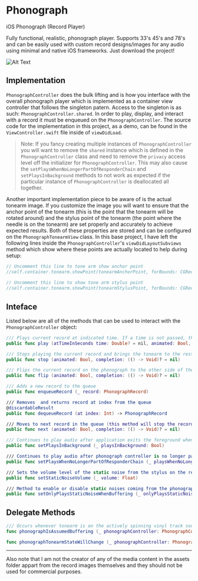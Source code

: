 # Phonograph
iOS Phonograph (Record Player)

Fully functional, realistic, phonograph player. Supports 33's 45's and 78's and can be easily used with custom record designs/images for any audio using minimal and native iOS frameworks. Just download the project!

![Alt Text](https://media.giphy.com/media/S9XGm4qHSvgJ8jcNVw/giphy.gif)

## Implementation
`PhonographController` does the bulk lifting and is how you interface with the overall phonograph player which is implemented as a container view controller that follows the singleton patern. Access to the singleton is as such: `PhonographController.shared`. In order to play, display, and interact with a record it must be enqueued on the `PhonographController`. The source code for the implementation in this project, as a demo, can be found in the `ViewController.swift` file inside of `viewDidLoad`.

> Note: If you fancy creating multiple instances of `PhonographController` you will want to remove the `shared` instance which is defined in the `PhonographController` class and need to remove the `privacy` access level off the initializer for `PhonographController`. This may also cause the `setPlaysWhenNoLongerPartOfResponderChain` and `setPlaysInBackground` methods to not work as expected if the particular instance of `PhonographController` is deallocated all together. 

Another important implementation piece to be aware of is the actual tonearm image. If you customize the image you will want to ensure that the anchor point of the tonearm (this is the point that the tonearm will be rotated around) and the stylus point of the tonearm (the point where the needle is on the tonearm) are set properly and accurately to achieve expected results. Both of these properties are stored and can be configured on the `PhonographTonearmView` class. In this base project, I have left the following lines inside the `PhonographController`'s `viewDidLayoutSubviews` method which show where these points are actually located to help during setup:

```swift
// Uncomment this line to tone arm show anchor point
//self.container.tonearm.showPoint(tonearmAnchorPoint, forBounds: CGRect(x: 0, y: 0, width: calculatedTonearmWidth, height: calculatedTonearmHeight))
        
// Uncomment this line to show tone arm stylus point
//self.container.tonearm.showPoint(tonearmStylusPoint, forBounds: CGRect(x: 0, y: 0, width: calculatedTonearmWidth, height: calculatedTonearmHeight))
```

## Inteface
Listed below are all of the methods that can be used to interact with the `PhonographController` object:
```swift
/// Plays current record at indicated time. If a time is not passed, the record will start playing from the beginning or wherever audio track was paused
public func play (atTimeInSeconds time: Double? = nil, animated: Bool, completion: (() -> Void)? = nil)

/// Stops playing the current record and brings the tonearm to the rest position
public func stop (animated: Bool, completion: (() -> Void)? = nil)

/// Flips the current record on the phonograph to the other side of the record (this method will stop the record spin and bring tonearm to rest if the record is playing at the time when this method is called)
public func flip (animated: Bool, completion: (() -> Void)? = nil)

/// Adds a new record to the queue
public func enqueueRecord (_ record: PhonographRecord)

/// Removes  and returns record at index from the queue
@discardableResult
public func dequeueRecord (at index: Int) -> PhonographRecord

/// Moves to next record in the queue (this method will stop the record spin and bring tonearm to rest if the record is playing at the time when this method is called)
public func next (animated: Bool, completion: (() -> Void)? = nil)

/// Continues to play audio after application exits the foreground when set to true
public func setPlaysInBackground (_ playsInBackground: Bool)

/// Continues to play audio after phonograph controller is no longer part of the responder chain when set to true
public func setPlaysWhenNoLongerPartOfResponderChain (_ playsWhenNoLongerPartOfResponderChain: Bool)

/// Sets the volume level of the static noise from the stylus on the record on a scale of zero to one. Default volume is 50%.
public func setStaticNoiseVolume (_ volume: Float)

/// Method to enable or disable static noises coming from the phonograph as a result of the stylus on the record when audio player is not buffering
public func setOnlyPlaysStaticNoiseWhenBuffering (_ onlyPlaysStaticNoiseWhenBuffering: Bool)
```

## Delegate Methods
```swift
/// Occurs whenever tonearm is on the actively spinning vinyl track sound grooves but not playing audio. Also called upon release.
func phonographIsAssumedBuffering (_ phonographController: PhonographController, isAssumedBuffering: Bool)

func phonographTonearmStateWillChange (_ phonographController: PhonographController, newTonearmState: PhonographController.TonearmState)
```
---
Also note that I am not the creator of any of the media content in the assets folder appart from the record images themselves and they should not be used for commercial purposes.
